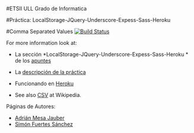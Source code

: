 #ETSII ULL Grado de Informatica

#Práctica: LocalStorage-JQuery-Underscore-Expess-Sass-Heroku  

#Comma Separated Values  [![Build Status](https://travis-ci.org/alu0100625066/localstorage-jquery-underscore-express-sass-heroku-simon-adrian.svg?branch=master)](https://travis-ci.org/alu0100625066/localstorage-jquery-underscore-express-sass-heroku-simon-adrian)

For more information look at:

* La sección *LocalStorage-JQuery-Underscore-Expess-Sass-Heroku  * de los [apuntes](https://casianorodriguezleon.gitbooks.io/pl1516/content/practicas/csv.html)
* La [descripción de la práctica](https://campusvirtual.ull.es/1516/mod/page/view.php?id=189369)

* Funcionando en [Heroku](https://csv-ajax.herokuapp.com/)
* See also [CSV](http://en.wikipedia.org/wiki/Comma-separated_values) at Wikipedia.

Páginas de Autores:

* [Adrián Mesa Jauber](http://alu0100614220.github.io)
* [Simón Fuertes Sánchez](http://alu0100625066.github.io)
